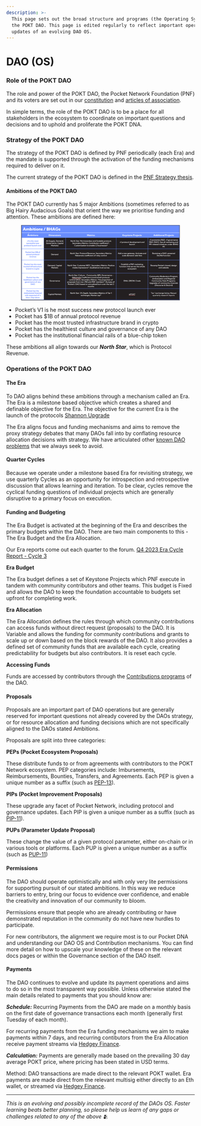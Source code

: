 ```yaml
---
description: >-
  This page sets out the broad structure and programs (the Operating System) of
  the POKT DAO. This page is edited regularly to reflect important operational
  updates of an evolving DAO OS.
---
```


# DAO (OS)

### Role of the POKT DAO

The role and power of the POKT DAO, the Pocket Network Foundation (PNF) and its voters are set out in our [constitution](https://github.com/pokt-network/governance/blob/12949c5060638591accd2ba07f07626426723c26/constitution/constitution.md) and [articles of association](https://github.com/pokt-network/governance/blob/12949c5060638591accd2ba07f07626426723c26/foundation/Pocket-Network-Foundation-Articles-of-Association-Highlighted.pdf).

In simple terms, the role of the POKT DAO is to be a place for all stakeholders in the ecosystem to coordinate on important questions and decisions and to uphold and proliferate the POKT DNA.

### Strategy of the POKT DAO

The strategy of the POKT DAO is defined by PNF periodically (each Era) and the mandate is supported through the activation of the funding mechanisms required to deliver on it.

The current strategy of the POKT DAO is defined in the [PNF Strategy thesis](https://docs.google.com/document/d/1D-JDGTFbCMsDR-488cRCWRrG0am4Tg\_oaJWslJcnVC0/edit#heading=h.o0jys8nqwju5).

#### Ambitions of the POKT DAO

The POKT DAO currently has 5 major Ambitions (sometimes referred to as Big Hairy Audacious Goals) that orient the way we prioritise funding and attention. These ambitions are defined here:

<figure><img src="../.gitbook/assets/image (1).png" alt=""><figcaption></figcaption></figure>

* Pocket’s V1 is he most success new protocol launch ever
* Pocket has $1B of annual protocol revenue
* Pocket has the most trusted infrastructure brand in crypto
* Pocket has the healthiest culture and governance of any DAO
* Pocket has the institutional financial rails of a blue-chip token

These ambitions all align towards our _**North Star**_, which is Protocol Revenue.

### Operations of the POKT DAO

#### The Era

To DAO aligns behind these ambitions through a mechanism called an Era. The Era is a milestone based objective which creates a shared and definable objective for the Era. The objective for the current Era is the launch of the protocols [Shannon Upgrade](../learn-about-pokt/the-rpc-protocol/shannon.md)

The Era aligns focus and funding mechanisms and aims to remove the proxy strategy debates that many DAOs fall into by conflating resource allocation decisions with strategy. We have articulated other [known DAO problems](https://docs.google.com/document/d/1RETQRH2cgzn3\_72JmF5xr0LW7sIsVyjCmiRY3-wrq3E/edit#heading=h.iif52hhnu202) that we always seek to avoid.

#### Quarter Cycles

Because we operate under a milestone based Era for revisiting strategy, we use quarterly Cycles as an opportunity for introspection and retrospective discussion that allows learning and iteration. To be clear, cycles remove the cyclical funding questions of individual projects which are generally disruptive to a primary focus on execution.

#### Funding and Budgeting

The Era Budget is activated at the beginning of the Era and describes the primary budgets within the DAO. There are two main components to this - The Era Budget and the Era Allocation.

Our Era reports come out each quarter to the forum. [Q4 2023 Era Cycle Report - Cycle 3](https://forum.pokt.network/t/era-cycle-report-cycle-3/4960)

**Era Budget**

The Era budget defines a set of Keystone Projects which PNF execute in tandem with community contributors and other teams. This budget is Fixed and allows the DAO to keep the foundation accountable to budgets set upfront for completing work.

**Era Allocation**

The Era Allocation defines the rules through which community contributions can access funds without direct request (proposals) to the DAO. It is Variable and allows the funding for community contributions and grants to scale up or down based on the block rewards of the DAO. It also provides a defined set of community funds that are available each cycle, creating predictability for budgets but also contributors. It is reset each cycle.

**Accessing Funds**

Funds are accessed by contributors through the [Contributions programs](https://docs.pokt.network/contribute) of the DAO.

#### Proposals

Proposals are an important part of DAO operations but are generally reserved for important questions not already covered by the DAOs strategy, or for resource allocation and funding decisions which are not specifically aligned to the DAOs stated Ambitions.

Proposals are split into three categories:

**PEPs (Pocket Ecosystem Proposals)**

These distribute funds to or from agreements with contributors to the POKT Network ecosystem. PEP categories include: Imbursements, Reimbursements, Bounties, Transfers, and Agreements. Each PEP is given a unique number as a suffix (such as [PEP-13](https://forum.pokt.network/t/pep-13-poktscan-app/)).

**PIPs (Pocket Improvement Proposals)**

These upgrade any facet of Pocket Network, including protocol and governance updates. Each PIP is given a unique number as a suffix (such as [PIP-11](https://forum.pokt.network/t/pip-11-implementing-an-on-chain-rev-share-mechanism/)).

**PUPs (Parameter Update Proposal)**

These change the value of a given protocol parameter, either on-chain or in various tools or platforms. Each PUP is given a unique number as a suffix (such as [PUP-11](https://forum.pokt.network/t/pup-11-wagmi-inflation/))

#### Permissions

The DAO should operate optimistically and with only very lite permissions for supporting pursuit of our stated ambitions. In this way we reduce barriers to entry, bring our focus to evidence over confidence, and enable the creativity and innovation of our community to bloom.

Permissions ensure that people who are already contributing or have demonstrated reputation in the community do not have new hurdles to participate.

For new contributors, the alignment we require most is to our Pocket DNA and understanding our DAO OS and Contribution mechanisms. You can find more detail on how to upscale your knowledge of these on the relevant docs pages or within the Governance section of the DAO itself.

#### Payments

The DAO continues to evolve and update its payment operations and aims to do so in the most transparent way possible. Unless otherwise stated the main details related to payments that you should know are:

_**Schedule:**_ Recurring Payments from the DAO are made on a monthly basis on the first date of governance transactions each month (generally first Tuesday of each month).

For recurring payments from the Era funding mechanisms we aim to make payments within 7 days, and recurring contibutors from the Era Allocation receive payment streams via [Hedgey Finance](https://app.hedgey.finance/).

_**Calculation:**_ Payments are generally made based on the prevailing 30 day average POKT price, where pricing has been stated in USD terms.

Method: DAO transactions are made direct to the relevant POKT wallet. Era payments are made direct from the relevant multisig either directly to an Eth wallet, or streamed via [Hedgey Finance](https://app.hedgey.finance/).

***

_This is an evolving and possibly incomplete record of the DAOs OS. Faster learning beats better planning, so please help us learn of any gaps or challenges related to any of the above_ 🫂
